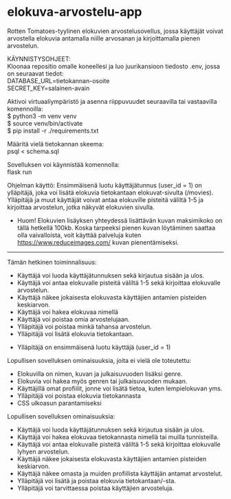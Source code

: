 # elokuva-arvostelu-app

Rotten Tomatoes-tyylinen elokuvien arvostelusovellus, jossa käyttäjät voivat arvostella elokuvia antamalla niille arvosanan ja kirjoittamalla pienen arvostelun.

KÄYNNISTYSOHJEET: \
Kloonaa repositio omalle koneellesi ja luo juurikansioon tiedosto .env, jossa on seuraavat tiedot: \
DATABASE_URL=tietokannan-osoite \
SECRET_KEY=salainen-avain

Aktivoi virtuaaliympäristö ja asenna riippuvuudet seuraavilla tai vastaavilla komennoilla: \
$ python3 -m venv venv \
$ source venv/bin/activate \
$ pip install -r ./requirements.txt

Määritä vielä tietokannan skeema: \
psql < schema.sql

Sovelluksen voi käynnistää komennolla: \
flask run

Ohjelman käyttö:
Ensimmäisenä luotu käyttäjätunnus (user_id = 1) on ylläpitäjä, joka voi lisätä elokuvia tietokantaan elokuvat-sivulta (/movies). Ylläpitäjä ja muut käyttäjät voivat antaa elokuville pisteitä väliltä 1-5 ja kirjoittaa arvostelun, jotka näkyvät elokuvien sivulla.

* Huom! Elokuvien lisäyksen yhteydessä lisättävän kuvan maksimikoko on tällä hetkellä 100kb. Koska tarpeeksi pienen kuvan löytäminen saattaa olla vaivalloista, voit käyttää palveluja kuten https://www.reduceimages.com/ kuvan pienentämiseksi.

-------------------------------------------------------------------------------------------------

Tämän hetkinen toiminnalisuus:
- Käyttäjä voi luoda käyttäjätunnuksen sekä kirjautua sisään ja ulos.
- Käyttäjä voi antaa elokuvalle pisteitä väliltä 1-5 sekä kirjoittaa elokuvalle arvostelun.
- Käyttäjä näkee jokaisesta elokuvasta käyttäjien antamien pisteiden keskiarvon.
- Käyttäjä voi hakea elokuvaa nimellä
- Käyttäjä voi poistaa omia arvostelujaan.
- Ylläpitäjä voi poistaa minkä tahansa arvostelun.
- Ylläpitäjä voi lisätä elokuvia tietokantaan.
* Ylläpitäjä on ensimmäisenä luotu käyttäjä (user_id = 1)

Lopullisen sovelluksen ominaisuuksia, joita ei vielä ole toteutettu:
- Elokuvilla on nimen, kuvan ja julkaisuvuoden lisäksi genre.
- Elokuvia voi hakea myös genren tai julkaisuvuoden mukaan.
- Käyttäjillä omat profiilit, jonne voi lisätä tietoa, kuten lempielokuvan yms.
- Ylläpitäjä voi poistaa elokuvia tietokannasta
- CSS ulkoasun parantamiseksi

Lopullisen sovelluksen ominaisuuksia:
- Käyttäjä voi luoda käyttäjätunnuksen sekä kirjautua sisään ja ulos.
- Käyttäjä voi hakea elokuvaa tietokannasta nimellä tai muilla tunnisteilla.
- Käyttäjä voi antaa elokuvalle pisteitä väliltä 1-5 sekä kirjoittaa elokuvalle lyhyen arvostelun.
- Käyttäjä näkee jokaisesta elokuvasta käyttäjien antamien pisteiden keskiarvon.
- Käyttäjä näkee omasta ja muiden profiilista käyttäjän antamat arvostelut.
- Ylläpitäjä voi lisätä ja poistaa elokuvia tietokantaan/-sta.
- Ylläpitäjä voi tarvittaessa poistaa käyttäjien arvosteluja.
